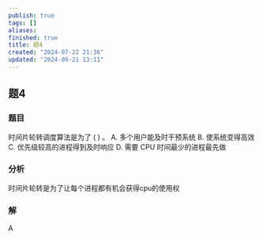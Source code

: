 ```yaml
---
publish: true
tags: []
aliases: 
finished: true
title: 题4
created: "2024-07-22 21:36"
updated: "2024-09-21 13:11"
---
```

## 题4
### 题目
时间片轮转调度算法是为了 ( ) 。
A. 多个用户能及时干预系统
B. 使系统变得高效
C. 优先级较高的进程得到及时响应
D. 需要 CPU 时间最少的进程最先做
### 分析
时间片轮转是为了让每个进程都有机会获得cpu的使用权
### 解
A